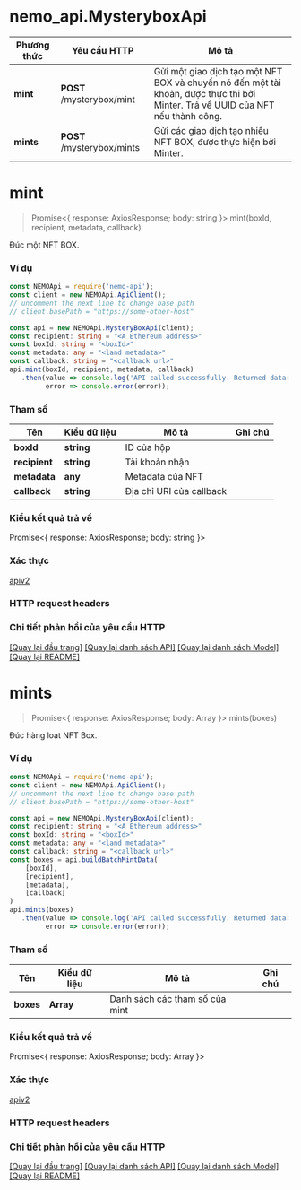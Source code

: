 # nemo_api.MysteryboxApi

| Phương thức   | Yêu cầu HTTP     | Mô tả |
| -------------- | ---------------- | ---------------------------------------------------------- |
| **mint**       | **POST** /mysterybox/mint    | Gửi một giao dịch tạo một NFT BOX và chuyển nó đến một tài khoản, được thực thi bởi Minter. Trả về UUID của NFT nếu thành công. |
| **mints**      | **POST** /mysterybox/mints   | Gửi các giao dịch tạo nhiều NFT BOX, được thực hiện bởi Minter. | 

# **mint**
> Promise<{ response: AxiosResponse; body: string }> mint(boxId, recipient, metadata, callback)

Đúc một NFT BOX.

### Ví dụ

```typescript
const NEMOApi = require('nemo-api');
const client = new NEMOApi.ApiClient();
// uncomment the next line to change base path
// client.basePath = "https://some-other-host"

const api = new NEMOApi.MysteryBoxApi(client);
const recipient: string = "<A Ethereum address>"
const boxId: string = "<boxId>"
const metadata: any = "<land metadata>"
const callback: string = "<callback url>"
api.mint(boxId, recipient, metadata, callback)
   .then(value => console.log('API called successfully. Returned data: ', value.body),
         error => console.error(error));
```

### Tham số

| Tên | Kiểu dữ liệu | Mô tả | Ghi chú |
| -------------- | ---------------- | ---------------------------------------------------------- | -------------
| **boxId**       | **string**        | ID của hộp | 
| **recipient**   | **string**        | Tài khoản nhận | 
| **metadata**    | **any**           | Metadata của NFT | 
| **callback**    | **string**        | Địa chỉ URI của callback | 

### Kiểu kết quả trả về

Promise<{ response: AxiosResponse; body: string }>

### Xác thực

[apiv2](./README.md#apiv2)

### HTTP request headers

### Chi tiết phản hồi của yêu cầu HTTP

[[Quay lại đầu trang]](#) [[Quay lại danh sách API]](./README.md#tài-liệu-về-api-endpoints) [[Quay lại danh sách Model]](./README.md#tài-liệu-về-models) [[Quay lại README]](./README.md)

# **mints**
> Promise<{ response: AxiosResponse; body: Array<any> }> mints(boxes)

Đúc hàng loạt NFT Box.

### Ví dụ

```typescript
const NEMOApi = require('nemo-api');
const client = new NEMOApi.ApiClient();
// uncomment the next line to change base path
// client.basePath = "https://some-other-host"

const api = new NEMOApi.MysteryBoxApi(client);
const recipient: string = "<A Ethereum address>"
const boxId: string = "<boxId>"
const metadata: any = "<land metadata>"
const callback: string = "<callback url>"
const boxes = api.buildBatchMintData(
    [boxId],
    [recipient],
    [metadata],
    [callback]
)
api.mints(boxes)
   .then(value => console.log('API called successfully. Returned data: ', value.body),
         error => console.error(error));
```

### Tham số

Tên | Kiểu dữ liệu | Mô tả  | Ghi chú
------------- | ------------- | ------------- | -------------
 **boxes** | **Array<any>**| Danh sách các tham số của mint | 

### Kiểu kết quả trả về

Promise<{ response: AxiosResponse; body: Array<any> }>

### Xác thực

[apiv2](./README.md#apiv2)

### HTTP request headers

### Chi tiết phản hồi của yêu cầu HTTP

[[Quay lại đầu trang]](#) [[Quay lại danh sách API]](./README.md#tài-liệu-về-api-endpoints) [[Quay lại danh sách Model]](./README.md#tài-liệu-về-models) [[Quay lại README]](./README.md)